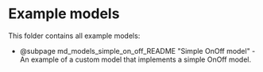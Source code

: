 # Example models

This folder contains all example models:

* @subpage md_models_simple_on_off_README "Simple OnOff model" - An example
  of a custom model that implements a simple OnOff model.
